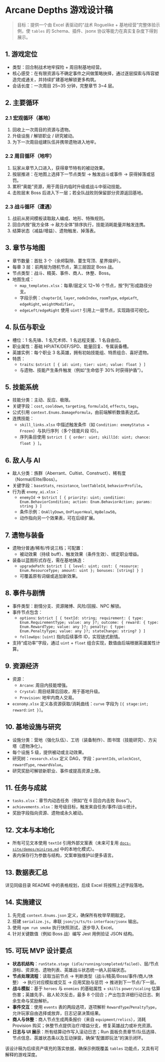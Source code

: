 # Arcane Depths 游戏设计稿

> 目标：提供一个由 Excel 表驱动的“战术 Roguelike + 基地经营”完整体验示例，使 `tables` 的 Schema、插件、jsonx 协议等能力在真实复杂度下得到展示。

## 1. 游戏定位
- 类型：回合制战术地牢探险 + 周目制基地经营。
- 核心感受：在有限资源与不确定事件之间做策略抉择，通过逐层探索与阵容塑造完成通关，并持续扩建基地解锁更多构筑。
- 会话长度：一次周目 25~35 分钟，完整章节 3~4 层。

## 2. 主要循环
### 2.1 宏观循环（基地）
1. 回收上一次周目的资源与遗物。
2. 升级设施 / 解锁职业 / 研究被动。
3. 为下一次周目组建队伍并携带遗物进入地牢。

### 2.2 周目循环（地牢）
1. 玩家从章节入口进入，获得章节特有的被动效果。
2. 按层推进：在地图上选择下一节点类型 → 触发战斗或事件 → 获得掉落或惩罚。
3. 累积“奥能”资源，用于周目内临时升级或战斗中驱动技能。
4. 击败层末 Boss 后进入下一层；若全队战败则保留部分资源返回基地。

### 2.3 战斗循环（遭遇）
1. 战前从房间模板读取敌人编成、地形、特殊规则。
2. 回合内按“我方全体 → 敌方全体”排序执行，技能消耗能量并触发连携。
3. 结算状态（减益/增益）、遗物触发、掉落表。

## 3. 章节与地图
- 章节数量：首批 3 个（余烬裂隙、蔓生穹顶、星界熔炉）。
- 每章 3 层：前两层为随机节点，第三层固定 Boss 战。
- 节点类型：战斗、精英、事件、商人、休整、Boss。
- 地图生成：
  - `map_templates.xlsx`：每章/层定义 12~16 个节点，按“列”形成路径分支。
  - 字段示例：`chapterId`, `layer`, `nodeIndex`, `roomType`, `edgeLeft`, `edgeRight`, `weightModifier`。
  - `edgeLeft/edgeRight` 使用 `uint?` 引用上一层节点，实现路径可视化。

## 4. 队伍与职业
- 槽位：1 名先锋、1 名咒术师、1 名远程支援、1 名自由位。
- 职业属性：基础 HP/ATK/DEF/SPD、能量回复、专属装备槽。
- 英雄实例：每个职业 3 名英雄，拥有初始技能组、特质组合、喜好遗物。
- 特质：
  - `traits`: `$strict [ { id: uint; tier: uint; value: float } ]`
  - 与遗物、技能产生条件触发（例如“生命低于 30% 时获得护盾”）。

## 5. 技能系统
- 技能分类：主动、反应、极限。
- 关键字段：`cost`, `cooldown`, `targeting`, `formulaId`, `effects`, `tags`。
- 公式引用 `context.Enums.DamageFormula`，由前端解析数值表达式。
- 连携技能：
  - `skill_links.xlsx` 中描述触发条件（如 `Condition: enemyStatus = Frozen`）与执行序列（多个技能片段 ID）。
  - 序列条目使用 `$strict [ { order: uint; skillId: uint; chance: float } ]`。

## 6. 敌人与 AI
- 敌人分类：族群（Aberrant、Cultist、Construct）、稀有度（Normal/Elite/Boss）。
- 关键字段：`baseStats`, `resistance`, `lootTableId`, `behaviorProfile`。
- 行为表 `enemy_ai.xlsx`：
  - `enemyId` → `$strict [ { priority: uint; condition: Enum.BehaviorCondition; action: Enum.BehaviorAction; params: string } ]`
  - 条件示例：`OnAllyDown`, `OnPlayerHeal`, `HpBelow50`。
  - 动作指向另一个效果表，可在后续扩展。

## 7. 遗物与装备
- 遗物分普通/稀有/传说三档；可配置：
  - 被动效果（持续 buff）、触发效果（条件生效）、绑定职业增益。
- 装备以蓝图形式存在，需在基地铸造：
  - `upgradePath`: `$strict [ { level: uint; cost: { resource: Enum.ResourceType; amount: uint }; bonuses: [string] } ]`
  - 可覆盖原有词缀或追加新效果。

## 8. 事件与剧情
- 事件类型：剧情分支、资源赌博、风险/回报、NPC 解锁。
- 事件节点包含：
  - `options`: `$strict [ { textId: string; requirement: { type: Enum.RequirementType; value: any }?; outcome: { reward: { type: Enum.RewardType; value: any }?; penalty: { type: Enum.PenaltyType; value: any }?; stateChange: string? } ]`
  - `followUps`: `[uint]` 指向后续事件 ID，实现链式剧情。
- 支持“成功率”字段，通过 `uint` + `float` 组合实现，数值由后端根据英雄属性计算。

## 9. 资源经济
- 资源：
  - `Arcane`: 周目内技能增强。
  - `Crystal`: 周目结算后回收，用于基地升级。
  - `Provision`: 地牢内商人交易。
- `economy.xlsx` 定义各资源获取/消耗曲线：`curve` 字段为 `[{ stage:int; reward:int }]`。

## 10. 基地设施与研究
- 设施分类：营地（强化队伍）、工坊（装备制作）、图书馆（技能研究）、方尖塔（遗物净化）。
- 每个设施 5 级，提供被动或主动效果。
- 研究树：`research.xlsx` 定义 DAG，字段：`parentIds`, `unlockCost`, `rewardType`, `rewardValue`。
- 研究奖励可解锁新职业、事件或提高资源上限。

## 11. 任务与成就
- `tasks.xlsx`：章节内动态任务（例如“在 6 回合内击败 Boss”）。
- `achievements.xlsx`：账号级目标，触发来自任务/事件/战斗统计。
- 奖励字段指向资源、遗物或永久被动。

## 12. 文本与本地化
- 所有可见文本使用 `textId` 引用外部文案表（未来可复用 [`docs-site/demos/minirpg.md`](../../docs-site/demos/minirpg.md) 中的本地化模式）。
- 表内保存行为参数与结构，文案单独维护以便多语言。

## 13. 数据表汇总
详见同级目录 README 中的表格规划，后续 Excel 将按照上述字段落地。

## 14. 实施建议
1. 先完成 `context.Enums.json` 定义，确保所有枚举早期敲定。
2. 搭建 `serialize.js`，串联 `json/js/ts/ts-interface/jsonx` 输出。
3. 使用 `npm run smoke` 执行快照测试，逐步导入 Excel。
4. 针对关键数值（例如 Boss 战）编写 Jest 用例验证 JSON 结构。

## 15. 可玩 MVP 设计要点
- **状态机结构**：`runState.stage (idle/running/completed/failed)`、层/节点游标、资源池、遗物列表、英雄战斗状态统一纳入前端状态。
- **节点处理流程**：读取当前节点 → 判断类型（战斗/精英/Boss/事件/商人/休整） → 执行对应模拟或交互 → 应用奖励与惩罚 → 推进到下一节点/下一层。
- **战斗模拟**：基于 `heroes` 与 `enemies` 的基础属性 + `skills` `power/scaling` 估算伤害；英雄先手、敌人轮次反击，最多 8 个回合；产出包含详细行动日志、剩余生命与奖励解析。
- **事件交互**：使用 `events` 表的两段选项，逐项解析 `RewardType`/`PenaltyType`，允许玩家自由选择或放弃，日志记录决策结果。
- **商人与休整**：商人节点生成两条报价（来自 `equipment/relics`），消耗 Provision 购买；休整节点提供治疗/增益分支，修复英雄战力或补充资源。
- **日志与 UI 展示**：所有结算动作写入滚动日志；Run 面板负责章节/队伍选择、节点信息、英雄状态条以及互动弹窗，确保“配置即玩法”的演示闭环。

该设计稿为后续资产填充的落实依据，确保示例既覆盖 `tables` 功能点，又具有可解释的游戏深度。

